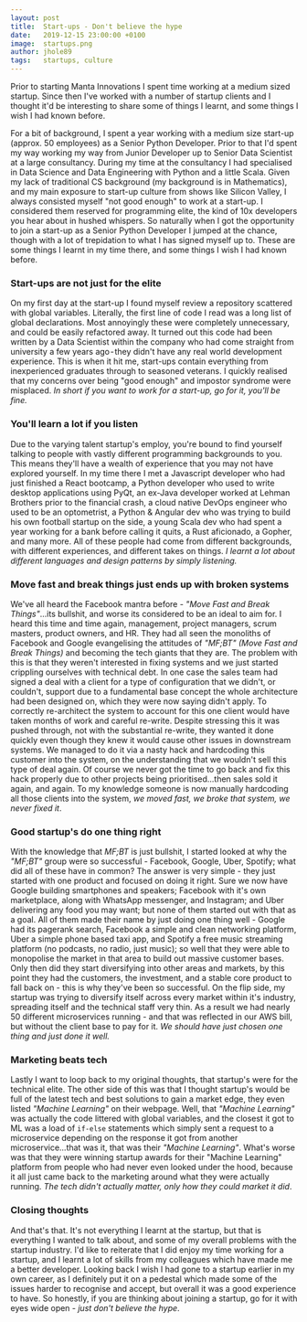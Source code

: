 ```yaml
---
layout: post
title:  Start-ups - Don't believe the hype
date:   2019-12-15 23:00:00 +0100
image:  startups.png
author: jhole89
tags:   startups, culture
---
```


Prior to starting Manta Innovations I spent time working at a medium sized startup. Since then I've worked with a 
number of startup clients and I thought it'd be interesting to share some of things I learnt, and some things I wish I 
had known before.

For a bit of background, I spent a year working with a medium size start-up (approx. 50 employees) as a Senior Python 
Developer. Prior to that I'd spent my way working my way from Junior Developer up to Senior Data Scientist at a large 
consultancy. During my time at the consultancy I had specialised in Data Science and Data Engineering with Python and a 
little Scala. Given my lack of traditional CS background (my background is in Mathematics), and my main exposure to 
start-up culture from shows like Silicon Valley, I always consisted myself "not good enough" to work at a start-up. 
I considered them reserved for programming elite, the kind of 10x developers you hear about in hushed whispers. 
So naturally when I got the opportunity to join a start-up as a Senior Python Developer I jumped at the chance, though 
with a lot of trepidation to what I has signed myself up to. These are some things I learnt in my time there, and some 
things I wish I had known before.

### Start-ups are not just for the elite
On my first day at the start-up I found myself review a repository scattered with global variables. Literally, the first 
line of code I read was a long list of global declarations. Most annoyingly these were completely unnecessary, and could 
be easily refactored away. It turned out this code had been written by a Data Scientist within the company who had come 
straight from university a few years ago - they didn't have any real world development experience. This is when it hit 
me, start-ups contain everything from inexperienced graduates through to seasoned veterans. I quickly realised that my 
concerns over being "good enough" and impostor syndrome were misplaced. *In short if you want to work for a start-up, 
go for it, you'll be fine.*

### You'll learn a lot if you listen
Due to the varying talent startup's employ, you're bound to find yourself talking to people with vastly different 
programming backgrounds to you. This means they'll have a wealth of experience that you may not have explored yourself. 
In my time there I met a Javascript developer who had just finished a React bootcamp, a Python developer who used to 
write desktop applications using PyQt, an ex-Java developer worked at Lehman Brothers prior to the financial crash, a 
cloud native DevOps engineer who used to be an optometrist, a Python & Angular dev who was trying to build his own 
football startup on the side, a young Scala dev who had spent a year working for a bank before calling it quits, a Rust 
aficionado, a Gopher, and many more. All of these people had come from different backgrounds, with different experiences,
and different takes on things. *I learnt a lot about different languages and design patterns by simply listening.*

### Move fast and break things just ends up with broken systems
We've all heard the Facebook mantra before - *"Move Fast and Break Things"*...its bullshit, and worse its considered to
be an ideal to aim for. I heard this time and time again, management, project managers, scrum masters, product owners, 
and HR. They had all seen the monoliths of Facebook and Google evangelising the attitudes of 
*"MF;BT" (Move Fast and Break Things)* and becoming the tech giants that they are. The problem with this is that they 
weren't interested in fixing systems and we just started crippling ourselves with technical debt. In one case the sales 
team had signed a deal with a client for a type of configuration that we didn't, or couldn't, support due to a 
fundamental base concept the whole architecture had been designed on, which they were now saying didn't apply. To 
correctly re-architect the system to account for this one client would have taken months of work and careful re-write. 
Despite stressing this it was pushed through, not with the substantial re-write, they wanted it done quickly even though 
they knew it would cause other issues in downstream systems. We managed to do it via a nasty hack and hardcoding this 
customer into the system, on the understanding that we wouldn't sell this type of deal again. Of course we never got the 
time to go back and fix this hack properly due to other projects being prioritised...then sales sold it again, and 
again. To my knowledge someone is now manually hardcoding all those clients into the system, *we moved fast, we broke 
that system, we never fixed it*.

### Good startup's do one thing right
With the knowledge that *MF;BT* is just bullshit, I started looked at why the *"MF;BT"* group were so successful - 
Facebook, Google, Uber, Spotify; what did all of these have in common? The answer is very simple - they just started 
with one product and focused on doing it right. Sure we now have Google building smartphones and speakers; Facebook with 
it's own marketplace, along with WhatsApp messenger, and Instagram; and Uber delivering any food you may want; but none 
of them started out with that as a goal. All of them made their name by just doing one thing well - Google had its 
pagerank search, Facebook a simple and clean networking platform, Uber a simple phone based taxi app, and Spotify a 
free music streaming platform (no podcasts, no radio, just music); so well that they were able to monopolise the market 
in that area to build out massive customer bases. Only then did they start diversifying into other areas and markets, 
by this point they had the customers, the investment, and a stable core product to fall back on - this is why they've 
been so successful. On the flip side, my startup was trying to diversify itself across every market within it's 
industry, spreading itself and the technical staff very thin. As a result we had nearly 50 different microservices 
running - and that was reflected in our AWS bill, but without the client base to pay for it. *We should have just chosen 
one thing and just done it well.*

### Marketing beats tech
Lastly I want to loop back to my original thoughts, that startup's were for the technical elite. The other side of this
was that I thought startup's would be full of the latest tech and best solutions to gain a market edge, they even listed
*"Machine Learning"* on their webpage. Well, that *"Machine Learning"* was actually the code littered with global 
variables, and the closest it got to ML was a load of `if-else` statements which simply sent a request to a microservice
depending on the response it got from another microservice...that was it, that was their *"Machine Learning"*. What's
worse was that they were winning startup awards for their "Machine Learning" platform from people who had never even 
looked under the hood, because it all just came back to the marketing around what they were actually running. *The tech
didn't actually matter, only how they could market it did*.

### Closing thoughts
And that's that. It's not everything I learnt at the startup, but that is everything I wanted to talk about, and some
of my overall problems with the startup industry. I'd like to reiterate that I did enjoy my time working for a startup,
and I learnt a lot of skills from my colleagues which have made me a better developer. Looking back I wish I had gone
to a startup earlier in my own career, as I definitely put it on a pedestal which made some of the issues harder to
recognise and accept, but overall it was a good experience to have. So honestly, if you are thinking about joining a 
startup, go for it with eyes wide open - *just don't believe the hype*.
